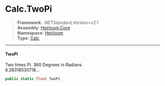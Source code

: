 # Calc.TwoPi

> **Framework**: .NETStandard,Version=v2.1  
> **Assembly**: [Heirloom.Core][0]  
> **Namespace**: [Heirloom][0]  
> **Type**: [Calc][1]  

--------------------------------------------------------------------------------

#### TwoPi

Two times Pi. 360 Degrees in Radians.  
 6.28318530718...

```cs
public static float TwoPi
```

[0]: ..\Heirloom.Core.md
[1]: Heirloom.Calc.md

